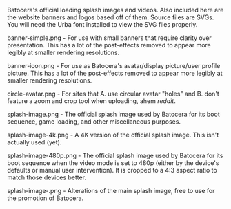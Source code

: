 Batocera's official loading splash images and videos. Also included here are the website banners and logos based off of them. Source files are SVGs. You will need the Urba font installed to view the SVG files properly.

banner-simple.png - For use with small banners that require clarity over presentation. This has a lot of the post-effects removed to appear more legibly at smaller rendering resolutions.

banner-icon.png - For use as Batocera's avatar/display picture/user profile picture. This has a lot of the post-effects removed to appear more legibly at smaller rendering resolutions.

circle-avatar.png - For sites that A. use circular avatar "holes" and B. don't feature a zoom and crop tool when uploading, ahem _reddit_.

splash-image.png - The official splash image used by Batocera for its boot sequence, game loading, and other miscellaneous purposes.

splash-image-4k.png - A 4K version of the official splash image. This isn't actually used (yet).

splash-image-480p.png - The official splash image used by Batocera for its boot sequence when the video mode is set to 480p (either by the device's defaults or manual user intervention). It is cropped to a 4:3 aspect ratio to match those devices better.

splash-image-<other-thing>.png - Alterations of the main splash image, free to use for the promotion of Batocera.
